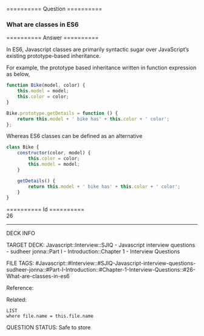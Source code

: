 ========== Question ==========  

### What are classes in ES6  

========== Answer ==========  

In ES6, Javascript classes are primarily syntactic sugar over JavaScript’s existing prototype-based inheritance.

For example, the prototype based inheritance written in function expression as below,

```javascript
function Bike(model, color) {
    this.model = model;
    this.color = color;
}

Bike.prototype.getDetails = function () {
    return this.model + ' bike has' + this.color + ' color';
};
```

Whereas ES6 classes can be defined as an alternative

```javascript
class Bike {
    constructor(color, model) {
        this.color = color;
        this.model = model;
    }

    getDetails() {
        return this.model + ' bike has' + this.color + ' color';
    }
}
```

========== Id ==========  
26

---

DECK INFO

TARGET DECK: Javascript::Interview::SJIQ - Javascript interview questions - sudheer jonna::Part I - Introduction::Chapter 1 - Interview Questions

FILE TAGS: #Javascript::#Interview::#SJIQ-Javascript-interview-questions-sudheer-jonna::#Part-I-Introduction::#Chapter-1-Interview-Questions::#26-What-are-classes-in-es6

Reference:

Related:

```dataview
LIST
where file.name = this.file.name
```

QUESTION STATUS: Safe to store
